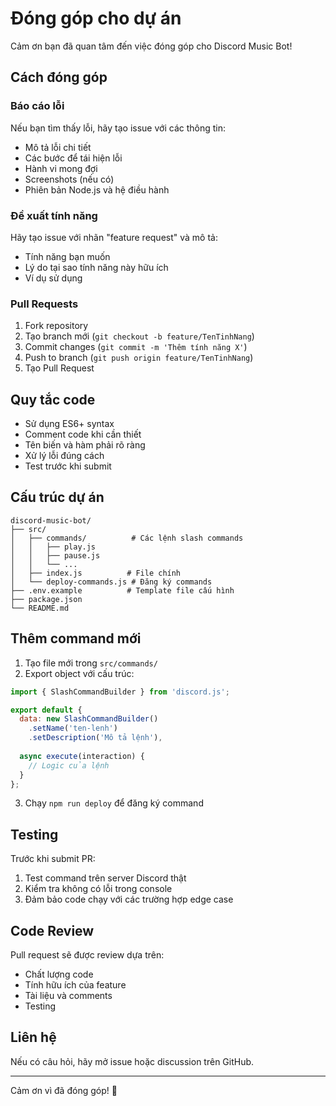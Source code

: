 # Đóng góp cho dự án

Cảm ơn bạn đã quan tâm đến việc đóng góp cho Discord Music Bot!

## Cách đóng góp

### Báo cáo lỗi

Nếu bạn tìm thấy lỗi, hãy tạo issue với các thông tin:
- Mô tả lỗi chi tiết
- Các bước để tái hiện lỗi
- Hành vi mong đợi
- Screenshots (nếu có)
- Phiên bản Node.js và hệ điều hành

### Đề xuất tính năng

Hãy tạo issue với nhãn "feature request" và mô tả:
- Tính năng bạn muốn
- Lý do tại sao tính năng này hữu ích
- Ví dụ sử dụng

### Pull Requests

1. Fork repository
2. Tạo branch mới (`git checkout -b feature/TenTinhNang`)
3. Commit changes (`git commit -m 'Thêm tính năng X'`)
4. Push to branch (`git push origin feature/TenTinhNang`)
5. Tạo Pull Request

## Quy tắc code

- Sử dụng ES6+ syntax
- Comment code khi cần thiết
- Tên biến và hàm phải rõ ràng
- Xử lý lỗi đúng cách
- Test trước khi submit

## Cấu trúc dự án

```
discord-music-bot/
├── src/
│   ├── commands/          # Các lệnh slash commands
│   │   ├── play.js
│   │   ├── pause.js
│   │   └── ...
│   ├── index.js          # File chính
│   └── deploy-commands.js # Đăng ký commands
├── .env.example          # Template file cấu hình
├── package.json
└── README.md
```

## Thêm command mới

1. Tạo file mới trong `src/commands/`
2. Export object với cấu trúc:

```javascript
import { SlashCommandBuilder } from 'discord.js';

export default {
  data: new SlashCommandBuilder()
    .setName('ten-lenh')
    .setDescription('Mô tả lệnh'),
  
  async execute(interaction) {
    // Logic của lệnh
  }
};
```

3. Chạy `npm run deploy` để đăng ký command

## Testing

Trước khi submit PR:
1. Test command trên server Discord thật
2. Kiểm tra không có lỗi trong console
3. Đảm bảo code chạy với các trường hợp edge case

## Code Review

Pull request sẽ được review dựa trên:
- Chất lượng code
- Tính hữu ích của feature
- Tài liệu và comments
- Testing

## Liên hệ

Nếu có câu hỏi, hãy mở issue hoặc discussion trên GitHub.

---

Cảm ơn vì đã đóng góp! 🎵
